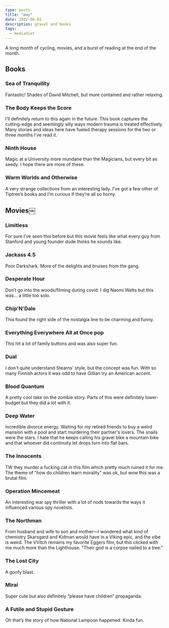```yaml
---
type: posts
title: "may"
date: 2022-06-01
description: gravel and books
tags:
  - mediadiet
---
```


A long month of cycling, movies, and a burst of reading at the end of the month.

## Books

### Sea of Tranquility

Fantastic! Shades of David Mitchell, but more contained and rather relaxing.

### The Body Keeps the Score

I’ll definitely return to this again in the future. This book captures the cutting-edge and seemingly silly ways modern trauma is treated effectively. Many stories and ideas here have fueled therapy sessions for the two or three months I’ve read it.

### Ninth House

Magic at a University more mundane than the Magicians, but every bit as seedy. I hope there are more of these.

### Warm Worlds and Otherwise

A very strange collections from an interesting lady. I’ve got a few other of Tiptree’s books and I’m curious if they’re all so horny.

## Movies￼

### Limitless

For sure I’ve seen this before but this movie feels like what every guy from Stanford and young founder dude thinks he sounds like.

### Jackass 4.5

Poor Darkshark. More of the delights and bruises from the gang.

### Desperate Hour

Don’t go into the woods/filming during covid. I dig Naomi Watts but this was… a little too solo.

### Chip'N'Dale

This found the right side of the nostalgia line to be charming and funny.

### Everything Everywhere All at Once pop

This hit a lot of family buttons and was also super fun.

### Dual

I don't quite understand Stearns' style, but the concept was fun. With so many Finnish actors it was odd to have Gillian try an American accent. 

### Blood Quantum

A pretty cool take on the zombie story. Parts of this were definitely lower-budget but they did a lot with it.

### Deep Water

Incredible divorce energy. Waiting for my retired friends to buy a weird mansion with a pool and start murdering their partner's lovers. The snails were the stars. I hate that he keeps calling his gravel bike a mountain bike and that whoever did continuity let drops turn into flat bars.

### The Innocents

TW they murder a fucking cat in this film which pretty much ruined it for me. The theme of "how do children learn morality" was ok, but wow this was a brutal film.

### Operation Mincemeat

An interesting war spy thriller with a lot of nods towards the ways it influenced various spy novelists.

### The Northman

From husband and wife to son and mother—I wondered what kind of chemistry Skarsgard and Kidman would have in a Viking epic, and the vibe is weird. The VVitch remains my favorite Eggers film, but this clicked with me much more than the Lighthouse. "Their god is a corpse nailed to a tree."

### The Lost City

A goofy blast.

### Mirai

Super cute but also definitely “please have children” propaganda.
 
### A Futile and Stupid Gesture
 
Oh that’s the story of how National Lampoon happened. Kinda fun.